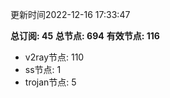 更新时间2022-12-16 17:33:47

**总订阅: 45**
**总节点: 694**
**有效节点: 116**
- v2ray节点: 110
- ss节点: 1
- trojan节点: 5
